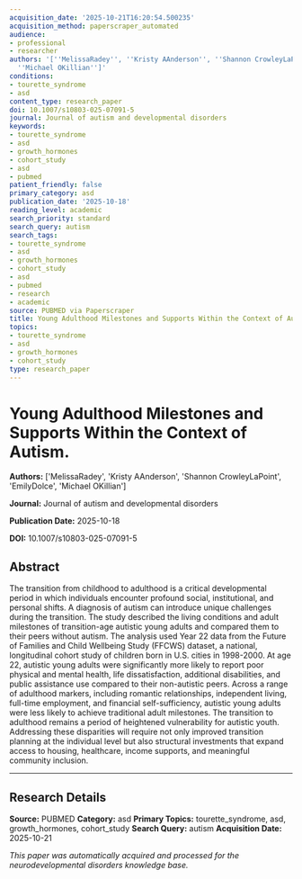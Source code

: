 ```yaml
---
acquisition_date: '2025-10-21T16:20:54.500235'
acquisition_method: paperscraper_automated
audience:
- professional
- researcher
authors: '[''MelissaRadey'', ''Kristy AAnderson'', ''Shannon CrowleyLaPoint'', ''EmilyDolce'',
  ''Michael OKillian'']'
conditions:
- tourette_syndrome
- asd
content_type: research_paper
doi: 10.1007/s10803-025-07091-5
journal: Journal of autism and developmental disorders
keywords:
- tourette_syndrome
- asd
- growth_hormones
- cohort_study
- asd
- pubmed
patient_friendly: false
primary_category: asd
publication_date: '2025-10-18'
reading_level: academic
search_priority: standard
search_query: autism
search_tags:
- tourette_syndrome
- asd
- growth_hormones
- cohort_study
- asd
- pubmed
- research
- academic
source: PUBMED via Paperscraper
title: Young Adulthood Milestones and Supports Within the Context of Autism.
topics:
- tourette_syndrome
- asd
- growth_hormones
- cohort_study
type: research_paper
---
```


# Young Adulthood Milestones and Supports Within the Context of Autism.

**Authors:** ['MelissaRadey', 'Kristy AAnderson', 'Shannon CrowleyLaPoint', 'EmilyDolce', 'Michael OKillian']

**Journal:** Journal of autism and developmental disorders

**Publication Date:** 2025-10-18

**DOI:** 10.1007/s10803-025-07091-5

## Abstract

The transition from childhood to adulthood is a critical developmental period in which individuals encounter profound social, institutional, and personal shifts. A diagnosis of autism can introduce unique challenges during the transition. The study described the living conditions and adult milestones of transition-age autistic young adults and compared them to their peers without autism. The analysis used Year 22 data from the Future of Families and Child Wellbeing Study (FFCWS) dataset, a national, longitudinal cohort study of children born in U.S. cities in 1998-2000. At age 22, autistic young adults were significantly more likely to report poor physical and mental health, life dissatisfaction, additional disabilities, and public assistance use compared to their non-autistic peers. Across a range of adulthood markers, including romantic relationships, independent living, full-time employment, and financial self-sufficiency, autistic young adults were less likely to achieve traditional adult milestones. The transition to adulthood remains a period of heightened vulnerability for autistic youth. Addressing these disparities will require not only improved transition planning at the individual level but also structural investments that expand access to housing, healthcare, income supports, and meaningful community inclusion.

---

## Research Details

**Source:** PUBMED
**Category:** asd
**Primary Topics:** tourette_syndrome, asd, growth_hormones, cohort_study
**Search Query:** autism
**Acquisition Date:** 2025-10-21

*This paper was automatically acquired and processed for the neurodevelopmental disorders knowledge base.*
